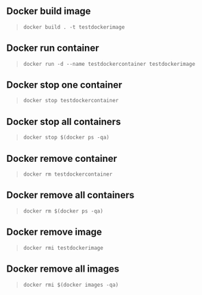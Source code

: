 ## Docker build image

> ``docker build . -t testdockerimage``

## Docker run container

> ``docker run -d --name testdockercontainer testdockerimage``

## Docker stop one container

> ``docker stop testdockercontainer``

## Docker stop all containers

> ``docker stop $(docker ps -qa)``

## Docker remove container

> ``docker rm testdockercontainer``

## Docker remove all containers

> ``docker rm $(docker ps -qa)``

## Docker remove image

> ``docker rmi testdockerimage``

## Docker remove all images

> ``docker rmi $(docker images -qa)``

